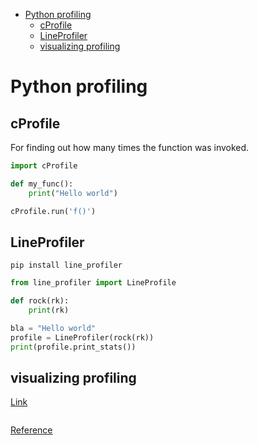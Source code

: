 <!--ts-->
   * [Python profiling](#python-profiling)
      * [cProfile](#cprofile)
      * [LineProfiler](#lineprofiler)
      * [visualizing profiling](#visualizing-profiling)

<!-- Added by: gil_diy, at: Sat 07 May 2022 15:20:43 IDT -->

<!--te-->


# Python profiling

## cProfile

For finding out how many times the function was invoked.

```python
import cProfile

def my_func():
	print("Hello world")

cProfile.run('f()')
```

## LineProfiler

```
pip install line_profiler
```

```python
from line_profiler import LineProfile

def rock(rk):
	print(rk)

bla = "Hello world"
profile = LineProfiler(rock(rk))
print(profile.print_stats())

```

## visualizing profiling

[Link](https://jiffyclub.github.io/snakeviz/)


```python

```


[Reference](https://www.youtube.com/watch?v=MgBgMyYROTE)